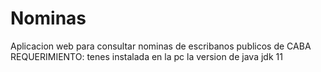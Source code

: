 # Nominas
Aplicacion web para consultar nominas de escribanos publicos de CABA
REQUERIMIENTO: tenes instalada en la pc la version de java jdk 11

